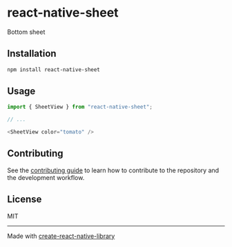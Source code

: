 # react-native-sheet

Bottom sheet

## Installation

```sh
npm install react-native-sheet
```

## Usage

```js
import { SheetView } from "react-native-sheet";

// ...

<SheetView color="tomato" />
```

## Contributing

See the [contributing guide](CONTRIBUTING.md) to learn how to contribute to the repository and the development workflow.

## License

MIT

---

Made with [create-react-native-library](https://github.com/callstack/react-native-builder-bob)

